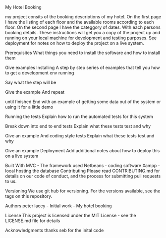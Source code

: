 My Hotel Booking

my project consits of the booking descriptions of my hotel. On the first page I have the listing of each floor and the available rooms according to each floor. On the second page I have the categgory of dates. With each persons booking details.
These instructions will get you a copy of the project up and running on your local machine for development and testing purposes. See deployment for notes on how to deploy the project on a live system.

Prerequisites
What things you need to install the software and how to install them

Give examples
Installing
A step by step series of examples that tell you how to get a development env running

Say what the step will be

Give the example
And repeat

until finished
End with an example of getting some data out of the system or using it for a little demo

Running the tests
Explain how to run the automated tests for this system

Break down into end to end tests
Explain what these tests test and why

Give an example
And coding style tests
Explain what these tests test and why

Give an example
Deployment
Add additional notes about how to deploy this on a live system

Built With
MVC - The framework used
Netbeans - coding software
Xampp - local hosting the database
Contributing
Please read CONTRIBUTING.md for details on our code of conduct, and the process for submitting pull requests to us.

Versioning
We use git hub for versioning. For the versions available, see the tags on this repository.

Authors
peter lacey - Initial  work - My hotel booking

License
This project is licensed under the MIT License - see the LICENSE.md file for details

Acknowledgments
thanks seb for the inital code 

